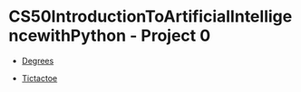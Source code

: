 # CS50IntroductionToArtificialIntelligencewithPython - Project 0

- [Degrees](https://cs50.harvard.edu/ai/2020/projects/0/degrees/)

- [Tictactoe](https://cs50.harvard.edu/ai/2020/projects/0/tictactoe/)